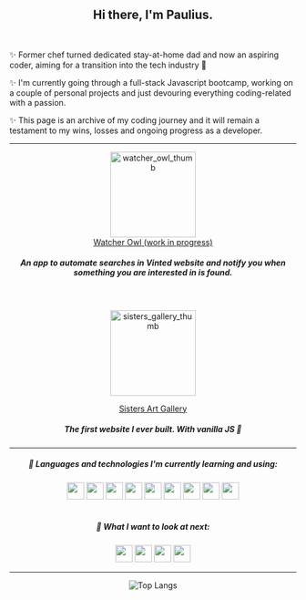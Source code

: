 <h2 align="center">
Hi there, I'm Paulius.
</h2>
<br />
<div>
  
✨ Former chef turned dedicated stay-at-home dad and now an aspiring coder, aiming for a transition into the tech industry :raised_hands:

✨ I'm currently going through a full-stack Javascript bootcamp, working on a couple of personal projects and just devouring everything coding-related with a passion.

✨ This page is an archive of my coding journey and it will remain a testament to my wins, losses and ongoing progress as a developer.
</div>

<hr/>

<div align="center">
<a href="https://watcher-owl.vercel.app"><img width="150" alt="watcher_owl_thumb" src="https://github.com/pauliusgin/pauliusgin/assets/140472668/d7c94be7-cc51-4323-a020-1c8409b7db0e"></a><br/>
<a href="https://watcher-owl.vercel.app">Watcher Owl (work in progress)<a/><br/>
  
  ##### An app to automate searches in Vinted website and notify you when something you are interested in is found.
<br/>
  <br/>
<a href="https://sistersartgallery.netlify.app"><img width="150" alt="sisters_gallery_thumb" src="https://github.com/pauliusgin/pauliusgin/assets/140472668/ba51ae6e-8007-40da-b4e8-51d1fbf2949e"></a><br/>
  
<a href="https://sistersartgallery.netlify.app">Sisters Art Gallery</a> <br/>

  ##### The first website I ever built. With vanilla JS 🤡
  
</div>

---

<div align="center">
  
##### 🌱 Languages and technologies I'm currently learning and using:

<img src="https://img.shields.io/badge/-HTML-000?&logo=HTML5" height="30">
<img src="https://img.shields.io/badge/-CSS-000?&logo=CSS3" height="30">
<img src="https://img.shields.io/badge/-Bootstrap-000?&logo=Bootstrap" height="30">
<img src="https://img.shields.io/badge/-JavaScript-000?&logo=JavaScript" height="30">
<img src="https://img.shields.io/badge/-TypeScript-000?&logo=TypeScript" height="30">
<img src="https://img.shields.io/badge/-Node.js-000?&logo=Node.js" height="30">
<img src="https://img.shields.io/badge/-React-000?&logo=React" height="30">
<img src="https://img.shields.io/badge/-MongoDB-000?&logo=MongoDB" height="30">
<img src="https://img.shields.io/badge/-Git-000?&logo=Git" height="30">
<br />
<br />

##### :telescope: What I want to look at next:

<img src="https://img.shields.io/badge/-Docker-000?&logo=Docker" height="30">
<img src="https://img.shields.io/badge/-Next.js-000?&logo=Next.js" height="30">
<img src="https://img.shields.io/badge/-Tailwind CSS-000?&logo=Tailwind CSS" height="30">
<img src="https://img.shields.io/badge/-htmx-000?&logo=htmx" height="30">
</div>

  ---
  
<div align="center">

![Top Langs](https://github-readme-stats.vercel.app/api/top-langs/?username=pauliusgin&exclude_repo=pauliusgin,HTML,JavaScript,TypeScript,react-shop.react-shop-backend&layout=compact&hide_border=true&bg_color=0D1117&title_color=ffffff&text_color=ffffff)
  
</div>
